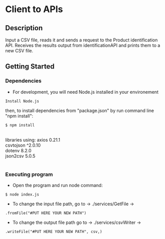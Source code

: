 # Client to APIs

## Description

Input a CSV file, reads it and sends a request to the Product identification API.
Receives the results output from identificationAPI and prints them to a new CSV file.


## Getting Started <br /> 

### Dependencies

* For development, you will need Node.js installed in your environement 

```
Install Node.js

```
   then, to install dependencies from "package.json" by run command line "npm install":
```
$ npm install 

```
<br /> 
libraries using: 
    axios 0.21.1<br /> 
    csvtojson ^2.0.10<br /> 
    dotenv 8.2.0<br /> 
    json2csv 5.0.5<br /> <br /> 



### Executing program

* Open the program and run node command:
```
$ node index.js

```
* To change the input file path, go to -> ./services/GetFile ->
```
.fromFile("#PUT HERE YOUR NEW PATH")

```
* To change the output file path go to -> ./services/csvWriter -> 
```
.writeFile("#PUT HERE YOUR NEW PATH", csv,) 

```

